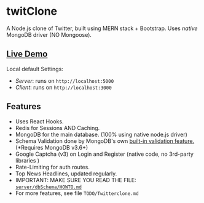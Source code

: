 # twitClone
A Node.js clone of Twitter, built using MERN stack + Bootstrap. Uses _native_ MongoDB driver 
(NO Mongoose).

## [Live Demo](https://twitclone.netlify.app/)
Local default Settings:

- _Server_:  runs on `http://localhost:5000`
- _Client_:  runs on `http://localhost:3000`

## Features
- Uses React Hooks.
- Redis for Sessions AND Caching.
- MongoDB for the main database. (100% using native node.js driver)
- Schema Validation done by MongoDB's own [built-in validation feature.](https://docs.mongodb.com/manual/core/schema-validation/) (*Requires MongoDB v3.6+)
- Google Captcha (v3) on Login and Register (native code, no 3rd-party libraries )
- Rate-Limiting for auth routes.
- Top News Headlines, updated regularly.
- IMPORTANT: MAKE SURE YOU READ THE FILE: [`server/dbSchema/HOWTO.md`](https://github.com/mafaro21/twitClone/blob/master/server/dbSchema/HOWTO.md)
- For more features, see file `TODO/Twitterclone.md`

